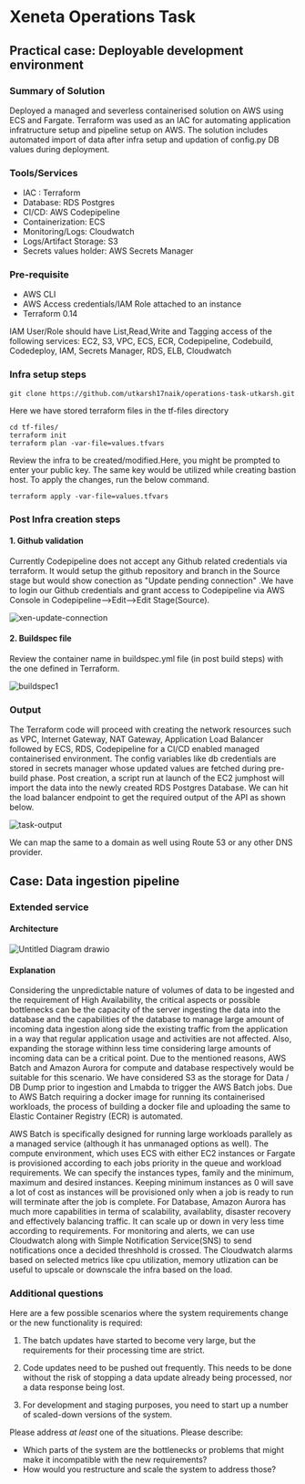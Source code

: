 # Xeneta Operations Task


## Practical case: Deployable development environment

### Summary of Solution
Deployed a managed and severless containerised solution on AWS using ECS and Fargate. Terraform was used as an IAC for automating application infratructure setup and pipeline setup on AWS. The solution includes automated import of data after infra setup and updation of config.py DB values during deployment.

### Tools/Services
- IAC : Terraform
- Database: RDS Postgres
- CI/CD: AWS Codepipeline
- Containerization: ECS
- Monitoring/Logs: Cloudwatch
- Logs/Artifact Storage: S3
- Secrets values holder: AWS Secrets Manager

### Pre-requisite
 - AWS CLI
 - AWS Access credentials/IAM Role attached to an instance
 - Terraform 0.14
 
 IAM User/Role should have List,Read,Write and Tagging access of the following services: EC2, S3, VPC, ECS, ECR, Codepipeline, Codebuild, Codedeploy, IAM, Secrets Manager, RDS, ELB, Cloudwatch

### Infra setup steps
```
git clone https://github.com/utkarsh17naik/operations-task-utkarsh.git
```
Here we have stored terraform files in the tf-files directory
```
cd tf-files/
terraform init
terraform plan -var-file=values.tfvars
```
Review the infra to be created/modified.Here, you might be prompted to enter your public key. The same key would be utilized while creating bastion host.
To apply the changes, run the below command.
```
terraform apply -var-file=values.tfvars
```
### Post Infra creation steps
#### 1. Github validation
Currently Codepipeline does not accept any Github related credentials via terraform. It would setup the github repository and branch in the Source stage but would show conection as "Update pending connection" .We have to login our Github credentials and grant access to Codepipeline via AWS Console in Codepipeline-->Edit-->Edit Stage(Source).


![xen-update-connection](https://user-images.githubusercontent.com/34398133/195197078-3060a5c9-82ae-4a2b-b0a3-a7a48b09dcdb.png)

#### 2. Buildspec file

Review the container name in buildspec.yml file (in post build steps) with the one defined in Terraform.

![buildspec1](https://user-images.githubusercontent.com/34398133/195406528-be18a078-dbcc-42e4-b275-20a00081beb9.png)

### Output 
The Terraform code will proceed with creating the network resources such as VPC, Internet Gateway, NAT Gateway, Application Load Balancer followed by ECS, RDS, Codepipeline for a CI/CD enabled managed containerised environment. The config variables like db credentials are stored in secrets manager whose updated values are fetched during pre-build phase. Post creation, a script run at launch of the EC2 jumphost will import the data into the newly created RDS Postgres Database. We can hit the load balancer endpoint to get the required output of the API as shown below.

![task-output](https://user-images.githubusercontent.com/34398133/195433616-838c0bc2-6f39-4ea9-bd63-eb3ccf7a5734.png)

We can map the same to a domain as well using Route 53 or any other DNS provider.


## Case: Data ingestion pipeline

### Extended service

#### Architecture

![Untitled Diagram drawio](https://user-images.githubusercontent.com/34398133/195438651-09624f53-9ea5-44ea-a652-ef92e1989639.png)

#### Explanation

Considering the unpredictable nature of volumes of data to be ingested and the requirement of High Availability, the critical aspects or possible bottlenecks can be the capacity of the server ingesting the data into the database and the capabilities of the database to manage large amount of incoming data ingestion along side the existing traffic from the application in a way that regular application usage and activities are not affected. Also, expanding the storage withinn less time considering large amounts of incoming data can be a critical point. Due to the mentioned reasons, AWS Batch and Amazon Aurora for compute and database respectively would be suitable for this scenario. We have considered S3 as the storage for Data / DB Dump prior to ingestion and Lmabda to trigger the AWS Batch jobs. Due to AWS Batch requiring a docker image for running its containerised workloads, the process of building a docker file and uploading the same to Elastic Container Registry (ECR) is automated.

AWS Batch is specifically designed for running large workloads parallely as a managed service (although it has unmanaged options as well). The compute environment, which uses ECS with either EC2 instances or Fargate is provisioned according to each jobs priority in the queue and workload requirements. We can specify the instances types, family and the minimum, maximum and desired instances. Keeping minimum instances as 0 will save a lot of cost as instances will be provisioned only when a job is ready to run will terminate after the job is complete. For Database, Amazon Aurora has much more capabilities in terma of scalability, availablity, disaster recovery and effectively balancing traffic. It can scale up or down in very less time according to requirements. For monitoring and alerts, we can use Cloudwatch along with Simple Notification Service(SNS) to send notifications once a decided threshhold is crossed. The Cloudwatch alarms based on selected metrics like cpu utilization, memory utlization can be useful to upscale or downscale the infra based on the load.


### Additional questions

Here are a few possible scenarios where the system requirements change or the new functionality is required:

1. The batch updates have started to become very large, but the requirements for their processing time are strict.

2. Code updates need to be pushed out frequently. This needs to be done without the risk of stopping a data update already being processed, nor a data response being lost.

3. For development and staging purposes, you need to start up a number of scaled-down versions of the system.

Please address *at least* one of the situations. Please describe:

- Which parts of the system are the bottlenecks or problems that might make it incompatible with the new requirements?
- How would you restructure and scale the system to address those?
